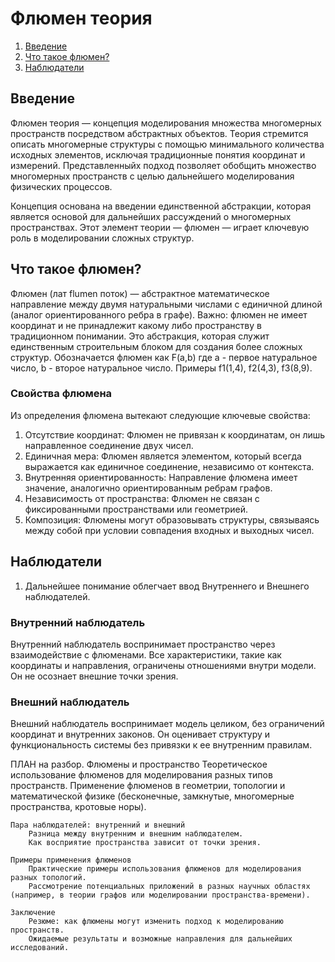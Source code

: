 # Флюмен теория

1. [Введение](#)
2. [Что такое флюмен?](#)
3. [Наблюдатели](#)


## Введение

Флюмен теория — концепция моделирования множества многомерных пространств посредством абстрактных объектов. 
Теория стремится описать многомерные структуры с помощью минимального количества исходных элементов, 
исключая традиционные понятия координат и измерений. Представленныйх подход позволяет обобщить множество 
многомерных пространств с целью дальнейшего моделирования физических процессов.

Концепция основана на введении единственной абстракции, которая является основой для дальнейших рассуждений 
о многомерных пространствах. Этот элемент теории — флюмен — играет ключевую роль в моделировании сложных структур.

## Что такое флюмен?

Флюмен (лат flumen поток) — абстрактное математическое направление между двумя натуральными числами
с единичной длиной (аналог ориентированного ребра в графе). Важно: флюмен не имеет координат и не 
принадлежит какому либо пространству в традиционном понимании. Это абстракция, которая 
служит единственным строительным блоком для создания более сложных структур. Обозначается флюмен как F(a,b)
где а - первое натуральное число, b - второе натуральное число. Примеры f1(1,4), f2(4,3), f3(8,9).

### Свойства флюмена

Из определения флюмена вытекают следующие ключевые свойства:

1. Отсутствие координат: Флюмен не привязан к координатам, он лишь направленное соединение двух чисел.
0. Единичная мера: Флюмен является элементом, который всегда выражается как единичное соединение, независимо от контекста.
0. Внутренняя ориентированность: Направление флюмена имеет значение, аналогично ориентированным ребрам графов.
0. Независимость от пространства: Флюмен не связан с фиксированными пространствами или геометрией.
0. Композиция: Флюмены могут образовывать структуры, связываясь между собой при условии совпадения входных и выходных чисел.



## Наблюдатели

1. Дальнейшее понимание облегчает ввод Внутреннего и Внешнего наблюдателей.

### Внутренний наблюдатель

Внутренний наблюдатель воспринимает пространство через взаимодействие с флюменами. 
Все характеристики, такие как координаты и направления, ограничены отношениями 
внутри модели. Он не осознает внешние точки зрения. 

### Внешний наблюдатель

Внешний наблюдатель воспринимает модель целиком, без ограничений координат и 
внутренних законов. Он оценивает структуру и функциональность системы без 
привязки к ее внутренним правилам.





ПЛАН на разбор.
    Флюмены и пространство
        Теоретическое использование флюменов для моделирования разных типов пространств.
        Применение флюменов в геометрии, топологии и математической физике (бесконечные, замкнутые, многомерные пространства, кротовые норы).

    Пара наблюдателей: внутренний и внешний
        Разница между внутренним и внешним наблюдателем.
        Как восприятие пространства зависит от точки зрения.

    Примеры применения флюменов
        Практические примеры использования флюменов для моделирования разных топологий.
        Рассмотрение потенциальных приложений в разных научных областях (например, в теории графов или моделировании пространства-времени).

    Заключение
        Резюме: как флюмены могут изменить подход к моделированию пространств.
        Ожидаемые результаты и возможные направления для дальнейших исследований.

